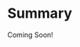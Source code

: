 # Summary

Coming Soon!

<!--

## Starting Liferay

* The latest versions of Liferay DXP are available as Docker images. With Docker installed, users can fetch and start Liferay DXP using the Docker image.
   * Read more on Using Liferay Docker Images: https://learn.liferay.com/dxp/latest/en/installation-and-upgrades/installing-liferay/using_liferay_docker_images.html

## Building Liferay Projects

* Liferay includes a variety of developer tools, such as Liferay Workspace, Blade CLI, Liferay Theme Generator, Liferay JS Generator, Liferay IntelliJ Plugin, and Liferay Developer Studio.
* Liferay Workspace is a Gradle-based environment that holds projects and their configuration. Liferay Workspace can be used for the full development life cycle: creating, building, deploying, and testing projects.
* Blade CLI is a command line interface used to create and build projects. Blade CLI can also be used to create a Liferay Workspace. Projects created in Blade CLI can also be imported into an IDE.
* Liferay Developer Studio is an integrated development environment (IDE) based on Eclipse. Liferay Developer Studio, which runs on Blade CLI, can also be used to generate a Liferay Workspace .
* The REST Builder is a tool used to create headless REST APIs.
* Additional tools available to developers in Liferay include the npm Bundler, IntelliJ Plugins, Maven Plugins, and Gradle Plugins.

## Fundamentals of Developing Liferay Projects 

* Module projects consist of three things: Code, Build Scripts, and Metadata. Code includes Java classes and resources. Build Scripts are the Gradle files for building and deploying the module. Metadata is the Bnd file that specifies packages and capabilities.
* Configuring Dependencies allows modules to leverage packages from other modules by finding artifacts, specifying dependencies, and resolving third-party library package dependencies.
* Users can add functionality from another module by importing packages from that module into the current module's classpath. This process may need to be completed manually, but some module projects automatically detect and add packages.
* Packages are private by default and must be exported in order to be imported into other modules.
* Semantic Versioning is a three tiered versioning system used to communicate programmatic compatibility of a package or module. The three tiers include: MAJOR, incompatible, API-breaking changes; MINOR, changes that affect only providers of the API; and MICRO, a backwards-compatible bug fix.
* The Gogo Shell provides a way to interact with the module framework. The most secure and safest way to access Gogo shell is through the Control Panel in Liferay DXP.

## Core Frameworks for Application Development 

* The Message Bus API provides a way to exchange messages and is composed of destinations, listeners, the message bus, messages, and senders. Messages can be sent synchronously or asynchronously.
* Dispatch is a flexible framework built on Liferay's Scheduler Engine. Dispatch can be used to add, execute, and schedule tasks containing any custom logic. The essential parts of the framework include: DispatchTaskExecutor, DispatchTrigger, DispatchMessageListener, DispatchTaskExecutorRegistry, DispatchLog, Dispatch Configurator.
* Liferay's configuration framework allows users to add a settings UI for an MVC Portlet. By defining configurable attributes, the configuration framework auto-generates a UI. Configurations can be further customized through categorization and scoping.

## Customizing Site Appearance

* Themes customize the default look and feel of a Site, allowing developers to define the style and visual identity across the entirety of a Site.
* Style Books are sets of visual rules that apply to a Site to provide consistent experiences across its pages including spacing, colors, and fonts
* Style Book token definitions encompass all the options available to a Style Book. They are defined by theme and can be edited to add additional options for further customization.
* Page Fragments are made of CSS, HTML, and JavaScript and form the building blocks of Content Pages. They can be created using the Fragments Editor within the UI or the Fragments Toolkit.

## Liferay as a Headless Delivery Platform

* Liferay provides a suite of APIs in Liferay that are essential for fetching data in a machine-readable format. Liferay's headless APIs provide ways to break collections into manageable pieces to retrieve only the desired data.
* There are three different approaches for clients to connect to Liferay DXP via web API: Headless REST APIs, GraphQL API, and Plain Web/REST Services.
* Headless APIs allow for RESTful interactions with Liferay DXP resources and follow OpenAPI specification.
* The GraphQL API is a query language. The GraphQL API supports interactions similar to headless APIs but with more flexibility.
* Plain Web/REST Services are an older framework closely tied to Liferay DXP's internal working but lacking the power and flexibility of newer headless options.
* OAuth 2.0 is an industry-standard authorization protocol. OAuth 2.0 authorizes password-less access to portions of user-owned resources and other permissioned resources.

-->
